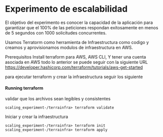 # Experimento de escalabilidad
El objetivo del experimento es conocer la capacidad de la aplicación para garantizar que el 100% de las peticiones respondan exitosamente en menos de 5 segundos con 1000 solicitudes concurrentes.

Usamos Terratorm como herramienta de Infraestructura como codigo y creamos y aprovisionamos modulos de infraestructura en AWS.

Prerequisitos
Install terraform para AWS, 
AWS CLI,
Y tener una cuenta asociada en AWS
todo lo anterior se puede seguir con la siguiente URL
https://developer.hashicorp.com/terraform/tutorials/aws-get-started

para ejecutar terraform y crear la infraestructura seguir los siguiente
#### Running terraform
validar que los archivos sean legibles y consistentes
```
scaling_experiment-/terrainfra> terraform validate
```
Iniciar y crear la infraestructura
```
scaling_experiment-/terrainfra> terraform init
scaling_experiment-/terrainfra> terraform apply
```
